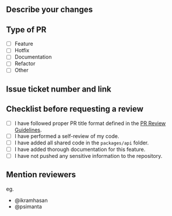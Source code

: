## Describe your changes

## Type of PR

- [ ] Feature
- [ ] Hotfix
- [ ] Documentation
- [ ] Refactor
- [ ] Other

## Issue ticket number and link

## Checklist before requesting a review

- [ ] I have followed proper PR title format defined in the [PR Review Guidelines](../PR_REVIEW_GUIDELINES.md).
- [ ] I have performed a self-review of my code.
- [ ] I have added all shared code in the `packages/api` folder.
- [ ] I have added thorough documentation for this feature.
- [ ] I have not pushed any sensitive information to the repository.

## Mention reviewers

eg.

- @ikramhasan
- @psimanta
